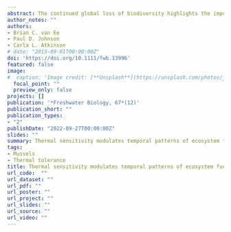 ```yaml
---
abstract: The continued global loss of biodiversity highlights the importance of understanding how species loss may impact ecosystem function. Shifting temperatures will accelerate species loss, but will affect species differently. We investigated effects of temperature (10°C, 20°C, or 30°C) on resource acquisition and assimilation (clearance rate, respiration rate, N and P excretion) for 11 freshwater mussel species from a species-rich assemblage in the Sipsey River, Alabama, U.S.A., to evaluate how temperatures impact co-occurring species and the ecosystem processes they facilitate. Mussels are assigned to the same guild (i.e., filter-feeding bivalves), but span a breadth of evolutionary lineages and have a diversity of life history strategies from short-lived, quickly maturing species to long-lived, slow-growing species. Our results indicated that four species (Cyclonaias asperata, Elliptio arca, Lampsilis ornata, and Obovaria unicolor) were thermally sensitive at 30°C, using more energy than they were acquiring. These species spanned three phylogenetic tribes and two different life-history strategies suggesting thermal tolerance may not necessarily be linked to life history strategy or phylogenetic constraints. When laboratory clearance and excretion rates were scaled to a natural mussel community over a year, we found that relative contributions by the proportion of thermally tolerant and sensitive species to total ecosystem function varied temporally across temperature and flow regimes. Thermal stress enhanced contributions by sensitive species' during summer, as individuals attempted to meet metabolic demands by increasing clearance rates and use of energy stores that increased ammonia excretion. River discharge and background nutrient concentrations also modulated the impact of ecosystem functioning facilitated by mussels. High river discharge in winter and high background nutrient concentrations in the summer decreased the relative contribution of the mussel community. Although mussel species are commonly grouped in a single guild, species-specific thermal traits modulate their role in the community. As biodiversity decreases, even biomass replacement by surviving mussel species is unlikely to support comparable ecosystem function due to the loss of unique species traits.
author_notes: ""
authors:
- Brian C. van Ee
- Paul D. Johnson
- Carla L. Atkinson
# date: "2015-09-01T00:00:00Z"
doi: 'https://doi.org/10.1111/fwb.13996'
featured: false
image:
#  caption: 'Image credit: [**Unsplash**](https://unsplash.com/photos/jdD8gXaTZsc)'
  focal_point: ""
  preview_only: false
projects: []
publication: '*Freshwater Biology, 67*(12)'
publication_short: ""
publication_types:
- "2"
publishDate: "2022-09-27T00:00:00Z"
slides: ""
summary: Thermal sensitivity modulates temporal patterns of ecosystem functioning by freshwater mussels
tags:
- Mussels
- Thermal tolerance
title: Thermal sensitivity modulates temporal patterns of ecosystem functioning by freshwater mussels
url_code:  ""
url_dataset: ""
url_pdf: ""
url_poster: ""
url_project: ""
url_slides: ""
url_source: ""
url_video: ""
---
```


